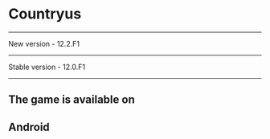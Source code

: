 # Countryus

- - - - - - - - - - - - -
New version - 12.2.F1
- - - - - - - - - - - - -
Stable version - 12.0.F1
- - - - - - - - - - - - -

The game is available on 
------------------------
Android
------------------------

